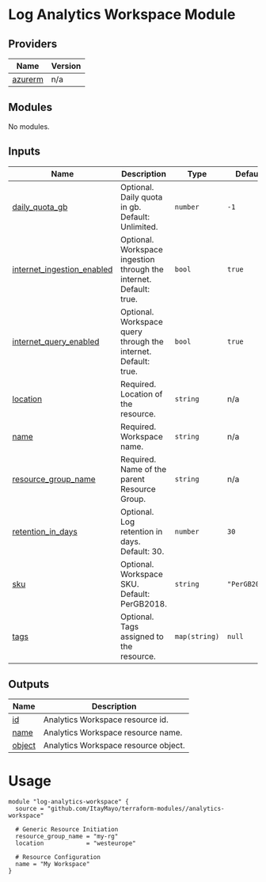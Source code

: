 <!-- BEGIN_TF_DOCS -->
# Log Analytics Workspace Module

## Providers

| Name | Version |
|------|---------|
| <a name="provider_azurerm"></a> [azurerm](#provider\_azurerm) | n/a |

## Modules

No modules.

## Inputs

| Name | Description | Type | Default | Required |
|------|-------------|------|---------|:--------:|
| <a name="input_daily_quota_gb"></a> [daily\_quota\_gb](#input\_daily\_quota\_gb) | Optional. Daily quota in gb. Default: Unlimited. | `number` | `-1` | no |
| <a name="input_internet_ingestion_enabled"></a> [internet\_ingestion\_enabled](#input\_internet\_ingestion\_enabled) | Optional. Workspace ingestion through the internet. Default: true. | `bool` | `true` | no |
| <a name="input_internet_query_enabled"></a> [internet\_query\_enabled](#input\_internet\_query\_enabled) | Optional. Workspace query through the internet. Default: true. | `bool` | `true` | no |
| <a name="input_location"></a> [location](#input\_location) | Required. Location of the resource. | `string` | n/a | yes |
| <a name="input_name"></a> [name](#input\_name) | Required. Workspace name. | `string` | n/a | yes |
| <a name="input_resource_group_name"></a> [resource\_group\_name](#input\_resource\_group\_name) | Required. Name of the parent Resource Group. | `string` | n/a | yes |
| <a name="input_retention_in_days"></a> [retention\_in\_days](#input\_retention\_in\_days) | Optional. Log retention in days. Default: 30. | `number` | `30` | no |
| <a name="input_sku"></a> [sku](#input\_sku) | Optional. Workspace SKU. Default: PerGB2018. | `string` | `"PerGB2018"` | no |
| <a name="input_tags"></a> [tags](#input\_tags) | Optional. Tags assigned to the resource. | `map(string)` | `null` | no |

## Outputs

| Name | Description |
|------|-------------|
| <a name="output_id"></a> [id](#output\_id) | Analytics Workspace resource id. |
| <a name="output_name"></a> [name](#output\_name) | Analytics Workspace resource name. |
| <a name="output_object"></a> [object](#output\_object) | Analytics Workspace resource object. |

# Usage

```
module "log-analytics-workspace" {
  source = "github.com/ItayMayo/terraform-modules//analytics-workspace"

  # Generic Resource Initiation
  resource_group_name = "my-rg"
  location            = "westeurope"

  # Resource Configuration
  name = "My Workspace"
}
```
<!-- END_TF_DOCS -->